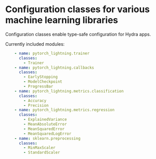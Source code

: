 # Configuration classes for various machine learning libraries

Configuration classes enable type-safe configuration for Hydra apps.

Currently included modules:

```yaml
    - name: pytorch_lightning.trainer
      classes:
        - Trainer
    - name: pytorch_lightning.callbacks
      classes:
        - EarlyStopping
        - ModelCheckpoint
        - ProgressBar
    - name: pytorch_lightning.metrics.classification
      classes:
        - Accuracy
        - Precision
    - name: pytorch_lightning.metrics.regression
      classes:
        - ExplainedVariance
        - MeanAbsoluteError
        - MeanSquaredError
        - MeanSquaredLogError
    - name: sklearn.preprocessing
      classes:
        - MinMaxScaler
        - StandardScaler
```
